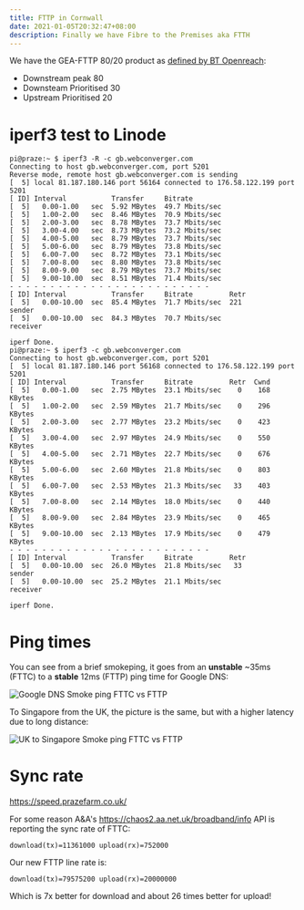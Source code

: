 ```yaml
---
title: FTTP in Cornwall
date: 2021-01-05T20:32:47+08:00
description: Finally we have Fibre to the Premises aka FTTH
---
```


We have the GEA-FTTP 80/20 product as [defined by BT
Openreach](https://www.openreach.co.uk/orpg/home/helpandsupport/sins/sins/downloads/SIN506v1p7.pdf):

* Downstream peak 80
* Downsteam Prioritised 30
* Upstream Prioritised 20

# iperf3 test to Linode

	pi@praze:~ $ iperf3 -R -c gb.webconverger.com
	Connecting to host gb.webconverger.com, port 5201
	Reverse mode, remote host gb.webconverger.com is sending
	[  5] local 81.187.180.146 port 56164 connected to 176.58.122.199 port 5201
	[ ID] Interval           Transfer     Bitrate
	[  5]   0.00-1.00   sec  5.92 MBytes  49.7 Mbits/sec
	[  5]   1.00-2.00   sec  8.46 MBytes  70.9 Mbits/sec
	[  5]   2.00-3.00   sec  8.78 MBytes  73.7 Mbits/sec
	[  5]   3.00-4.00   sec  8.73 MBytes  73.2 Mbits/sec
	[  5]   4.00-5.00   sec  8.79 MBytes  73.7 Mbits/sec
	[  5]   5.00-6.00   sec  8.79 MBytes  73.8 Mbits/sec
	[  5]   6.00-7.00   sec  8.72 MBytes  73.1 Mbits/sec
	[  5]   7.00-8.00   sec  8.80 MBytes  73.8 Mbits/sec
	[  5]   8.00-9.00   sec  8.79 MBytes  73.7 Mbits/sec
	[  5]   9.00-10.00  sec  8.51 MBytes  71.4 Mbits/sec
	- - - - - - - - - - - - - - - - - - - - - - - - -
	[ ID] Interval           Transfer     Bitrate         Retr
	[  5]   0.00-10.00  sec  85.4 MBytes  71.7 Mbits/sec  221             sender
	[  5]   0.00-10.00  sec  84.3 MBytes  70.7 Mbits/sec                  receiver

	iperf Done.
	pi@praze:~ $ iperf3 -c gb.webconverger.com
	Connecting to host gb.webconverger.com, port 5201
	[  5] local 81.187.180.146 port 56168 connected to 176.58.122.199 port 5201
	[ ID] Interval           Transfer     Bitrate         Retr  Cwnd
	[  5]   0.00-1.00   sec  2.75 MBytes  23.1 Mbits/sec    0    168 KBytes
	[  5]   1.00-2.00   sec  2.59 MBytes  21.7 Mbits/sec    0    296 KBytes
	[  5]   2.00-3.00   sec  2.77 MBytes  23.2 Mbits/sec    0    423 KBytes
	[  5]   3.00-4.00   sec  2.97 MBytes  24.9 Mbits/sec    0    550 KBytes
	[  5]   4.00-5.00   sec  2.71 MBytes  22.7 Mbits/sec    0    676 KBytes
	[  5]   5.00-6.00   sec  2.60 MBytes  21.8 Mbits/sec    0    803 KBytes
	[  5]   6.00-7.00   sec  2.53 MBytes  21.3 Mbits/sec   33    403 KBytes
	[  5]   7.00-8.00   sec  2.14 MBytes  18.0 Mbits/sec    0    440 KBytes
	[  5]   8.00-9.00   sec  2.84 MBytes  23.9 Mbits/sec    0    465 KBytes
	[  5]   9.00-10.00  sec  2.13 MBytes  17.9 Mbits/sec    0    479 KBytes
	- - - - - - - - - - - - - - - - - - - - - - - - -
	[ ID] Interval           Transfer     Bitrate         Retr
	[  5]   0.00-10.00  sec  26.0 MBytes  21.8 Mbits/sec   33             sender
	[  5]   0.00-10.00  sec  25.2 MBytes  21.1 Mbits/sec                  receiver

	iperf Done.

# Ping times

You can see from a brief smokeping, it goes from an **unstable** ~35ms (FTTC) to a **stable** 12ms (FTTP) ping time for Google DNS:

<img src="https://s.natalian.org/2021-01-05/google-dns.png" alt="Google DNS Smoke ping FTTC vs FTTP">

To Singapore from the UK, the picture is the same, but with a higher latency due to long distance:

<img src="https://s.natalian.org/2021-01-05/singapore.png" alt="UK to Singapore Smoke ping FTTC vs FTTP">

# Sync rate

https://speed.prazefarm.co.uk/

For some reason A&A's https://chaos2.aa.net.uk/broadband/info API is reporting the sync rate of FTTC:

	download(tx)=11361000 upload(rx)=752000

Our new FTTP line rate is:

	download(tx)=79575200 upload(rx)=20000000

Which is 7x better for download and about 26 times better for upload!
